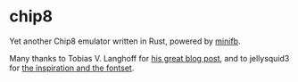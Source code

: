 # chip8

Yet another Chip8 emulator written in Rust, powered by [minifb](https://github.com/emoon/rust_minifb).

Many thanks to Tobias V. Langhoff for [his great blog post](https://tobiasvl.github.io/blog/write-a-chip-8-emulator/), and to jellysquid3 for [the inspiration and the fontset](https://github.com/jellysquid3/chip8-rs).
